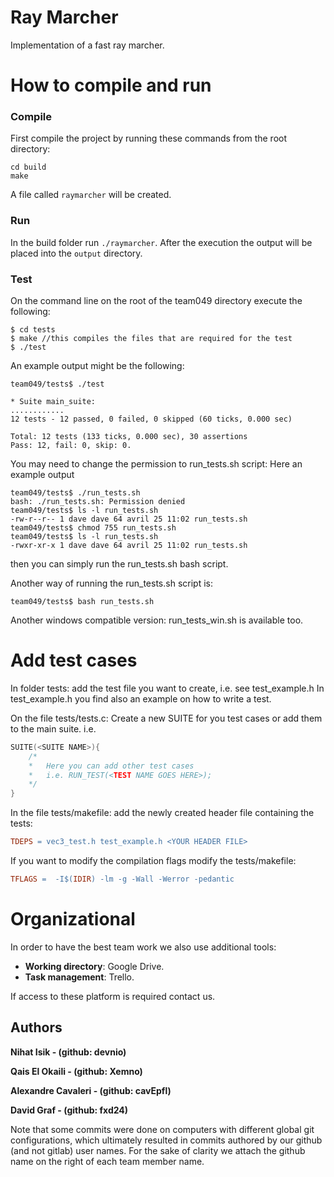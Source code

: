 # Ray Marcher
Implementation of a fast ray marcher.


# How to compile and run
### Compile
First compile the project by running these commands from the root directory:
```
cd build
make
```

A file called `raymarcher` will be created.

### Run
In the build folder run `./raymarcher`.
After the execution the output will be placed into the `output` directory.

### Test
On the command line on the root of the team049 directory execute the following:

```console
$ cd tests
$ make //this compiles the files that are required for the test
$ ./test 
```
An example output might be the following: 

```console
team049/tests$ ./test

* Suite main_suite:
............
12 tests - 12 passed, 0 failed, 0 skipped (60 ticks, 0.000 sec)

Total: 12 tests (133 ticks, 0.000 sec), 30 assertions
Pass: 12, fail: 0, skip: 0.
```

You may need to change the permission to run_tests.sh script:
Here an example output
```console
team049/tests$ ./run_tests.sh
bash: ./run_tests.sh: Permission denied
team049/tests$ ls -l run_tests.sh
-rw-r--r-- 1 dave dave 64 avril 25 11:02 run_tests.sh
team049/tests$ chmod 755 run_tests.sh
team049/tests$ ls -l run_tests.sh
-rwxr-xr-x 1 dave dave 64 avril 25 11:02 run_tests.sh
```
then you can simply run the run_tests.sh bash script.

Another way of running the run_tests.sh script is:
```console
team049/tests$ bash run_tests.sh
```
Another windows compatible version: run_tests_win.sh is available too.


# Add test cases

In folder tests:
add the test file you want to create, i.e. see test_example.h
In test_example.h you find also an example on how to write a test.

On the file tests/tests.c:
Create a new SUITE for you test cases or add them to the main suite.
i.e.
```c
SUITE(<SUITE NAME>){   
    /*
    *   Here you can add other test cases
    *   i.e. RUN_TEST(<TEST NAME GOES HERE>);
    */
}
```

In the file tests/makefile:
add the newly created header file containing the tests:
```makefile
TDEPS = vec3_test.h test_example.h <YOUR HEADER FILE>
```
If you want to modify the compilation flags modify the tests/makefile:
```makefile
TFLAGS =  -I$(IDIR) -lm -g -Wall -Werror -pedantic
```


# Organizational
In order to have the best team work we also use additional tools:

- **Working directory**: Google Drive.
- **Task management**: Trello.

If access to these platform is required contact us.



## Authors
**Nihat Isik - (github: devnio)**

**Qais El Okaili - (github: Xemno)**

**Alexandre Cavaleri - (github: cavEpfl)** 

**David Graf  - (github: fxd24)**

Note that some commits were done on computers with different global git configurations, which ultimately resulted in commits authored by our github (and not gitlab) user names. 
For the sake of clarity we attach the github name on the right of each team member name.